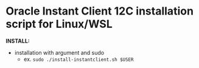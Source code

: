 # Oracle Instant Client 12C installation script for Linux/WSL

__INSTALL:__
- installation with argument and sudo
    - ex.
        ```sudo ./install-instantclient.sh $USER```
